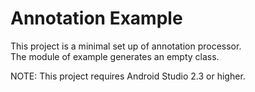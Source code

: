 # Annotation Example
This project is a minimal set up of annotation processor.  
The module of example generates an empty class.

NOTE: This project requires Android Studio 2.3 or higher.